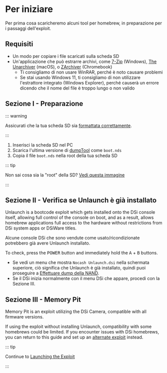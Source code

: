 # Per iniziare

Per prima cosa scaricheremo alcuni tool per homebrew, in preparazione per i passaggi dell'exploit.

## Requisiti

- Un modo per copiare i file scaricati sulla scheda SD
- Un'applicazione che può estrarre archivi, come [7-Zip](https://www.7-zip.org/) (Windows), [The Unarchiver](https://apps.apple.com/us/app/the-unarchiver/id425424353) (macOS), o [ZArchiver](https://play.google.com/store/apps/details?id=ru.zdevs.zarchiver) (Chromebook)
  - Ti consigliamo di non usare WinRAR, perché è noto causare problemi
  - Se stai usando Windows 11, ti consigliamo di non utilizzare l'estrattore integrato (Windows Explorer), perché causerà un errore dicendo che il nome del file è troppo lungo o non valido

## Sezione I - Preparazione

::: warning

Assicurati che la tua scheda SD sia [formattata correttamente](sd-card-setup.html).

:::

1. Inserisci la scheda SD nel PC
2. Scarica l'ultima versione di [dumpTool](https://dsi.cfw.guide/assets/files/dumptool/boot.nds) come `boot.nds`
3. Copia il file `boot.nds` nella root della tua scheda SD

::: tip

Non sai cosa sia la "root" della SD? [Vedi questa immagine](/assets/images/sdroot/en_US.png)

:::

## Sezione II - Verifica se Unlaunch è già installato

Unlaunch is a bootcode exploit which gets installed onto the DSi console itself, allowing full control of the console on boot, and as a result, allows homebrew applications full access to the hardware without restrictions from DSi system apps or DSiWare titles.

Alcune console DSi che sono vendute come usato/ricondizionate potrebbero già avere Unlaunch installato.

To check, press the <kbd class="face">POWER</kbd> button and immediately hold the <kbd class="face">A</kbd> + <kbd class="face">B</kbd> buttons.

- Se vedi un menu che mostra `Nocash Unlaunch.dsi` nella schermata superiore, ciò significa che Unlaunch è già installato, quindi puoi proseguire a [Effettuare dump della NAND](dumping-nand.html).
- Se il DSi inizia normalmente con il menu DSi che appare, procedi con la Sezione III.

## Sezione III - Memory Pit

Memory Pit is an exploit utilizing the DSi Camera, compatible with all firmware versions.

If using the exploit without installing Unlaunch, compatibility with some homebrews could be limited. If you encounter issues with DSi homebrews, you can return to this guide and set up an [alternate exploit](alternate-exploits.html) instead.

::: tip

Continue to [Launching the Exploit](launching-the-exploit.html)

:::
